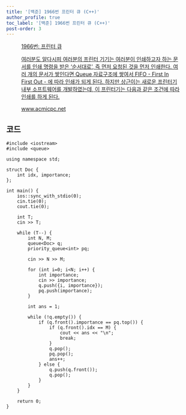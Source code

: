 ```yaml
---
title: '[백준] 1966번 프린터 큐 (C++)'
author_profile: true
toc_label: '[백준] 1966번 프린터 큐 (C++)'
post-order: 3
---
```


<figure data-ke-type="opengraph"><a href="https://www.acmicpc.net/problem/1966" data-source-url="https://www.acmicpc.net/problem/1966">
<div class="og-image" style="background-image: url('https://drive.google.com/uc?export=view&id=1nCax5mgwtYA82T46I_ntU1afsBBNkrLr');"></div>
<div class="og-text">
<p class="og-title">1966번: 프린터 큐</p>
<p class="og-desc">여러분도 알다시피 여러분의 프린터 기기는 여러분이 인쇄하고자 하는 문서를 인쇄 명령을 받은 ‘순서대로’, 즉 먼저 요청된 것을 먼저 인쇄한다. 여러 개의 문서가 쌓인다면 Queue 자료구조에 쌓여서 FIFO - First In First Out - 에 따라 인쇄가 되게 된다. 하지만 상근이는 새로운 프린터기 내부 소프트웨어를 개발하였는데, 이 프린터기는 다음과 같은 조건에 따라 인쇄를 하게 된다.</p>
<p class="og-host">www.acmicpc.net</p></div></a></figure>

## 코드
```cpp::lineons
#include <iostream>
#include <queue>

using namespace std;

struct Doc {
    int idx, importance;
};

int main() {
    ios::sync_with_stdio(0);
    cin.tie(0);
    cout.tie(0);

    int T;
    cin >> T;

    while (T--) {
        int N, M;
        queue<Doc> q;
        priority_queue<int> pq;

        cin >> N >> M;

        for (int i=0; i<N; i++) {
            int importance;
            cin >> importance;
            q.push({i, importance});
            pq.push(importance);
        }

        int ans = 1;

        while (!q.empty()) {
            if (q.front().importance == pq.top()) {
                if (q.front().idx == M) {
                    cout << ans << "\n";
                    break;
                }
                q.pop();
                pq.pop();
                ans++;
            } else {
                q.push(q.front());
                q.pop();
            }
        }
    }

    return 0;
}
```